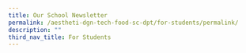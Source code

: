 ```yaml
---
title: Our School Newsletter
permalink: /aestheti-dgn-tech-food-sc-dpt/for-students/permalink/
description: ""
third_nav_title: For Students
---
```

